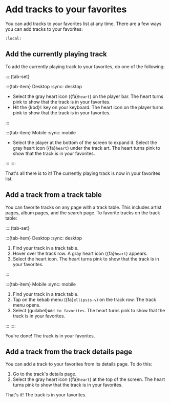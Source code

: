 # Add tracks to your favorites

You can add tracks to your favorites list at any time. There are a few ways you can add tracks to your favorites:

```{contents}
:local:
```

## Add the currently playing track

To add the currently playing track to your favorites, do one of the following:

::::{tab-set}

:::{tab-item} Desktop
:sync: desktop

- Select the gray heart icon ({fa}`heart`) on the player bar. The heart turns pink to show that the track is in your favorites.
- Hit the {kbd}`l` key on your keyboard. The heart icon on the player turns pink to show that the track is in your favorites.

:::

:::{tab-item} Mobile
:sync: mobile

- Select the player at the bottom of the screen to expand it. Select the gray heart icon ({fa}`heart`) under the track art. The heart turns pink to show that the track is in your favorites.

:::
::::

That's all there is to it! The currently playing track is now in your favorites list.

## Add a track from a track table

You can favorite tracks on any page with a track table. This includes artist pages, album pages, and the search page. To favorite tracks on the track table:

::::{tab-set}

:::{tab-item} Desktop
:sync: desktop

1. Find your track in a track table.
2. Hover over the track row. A gray heart icon ({fa}`heart`) appears.
3. Select the heart icon. The heart turns pink to show that the track is in your favorites.

:::

:::{tab-item} Mobile
:sync: mobile

1. Find your track in a track table.
2. Tap on the kebab menu ({fa}`ellipsis-v`) on the track row. The track menu opens.
3. Select {guilabel}`Add to favorites`. The heart turns pink to show that the track is in your favorites.

:::
::::

You're done! The track is in your favorites.

## Add a track from the track details page

You can add a track to your favorites from its details page. To do this:

1. Go to the track's details page.
2. Select the gray heart icon ({fa}`heart`) at the top of the screen. The heart turns pink to show that the track is in your favorites.

That's it! The track is in your favorites.
